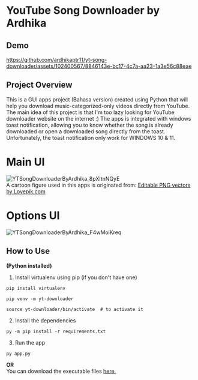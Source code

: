 # YouTube Song Downloader by Ardhika

## Demo
https://github.com/ardhikaptr11/yt-song-downloader/assets/102400567/8846143e-bc17-4c7a-aa23-1a3e56c88eae

## Project Overview
This is a GUI apps project (Bahasa version) created using Python that will help you download music-categorized-only videos directly from YouTube. The main idea of ​​this project is that I'm too lazy looking for YouTube downloader website on the internet :) The apps is integrated with windows toast notification, allowing you to know whether the song is already downloaded or open a downloaded song directly from the toast. Unfortunately, the toast notification only work for WINDOWS 10 & 11.

# Main UI

![YTSongDownloaderByArdhika_8pXItnNQyE](https://github.com/ardhikaptr11/yt-song-downloader/assets/102400567/d4a61c2c-a6e1-464f-9d4d-947fc657105e)
<br> A cartoon figure used in this apps is originated from:
<a href="https://lovepik.com/images/png-editable.html">Editable PNG vectors by Lovepik.com</a>

# Options UI
![YTSongDownloaderByArdhika_F4wMoiKreq](https://github.com/ardhikaptr11/yt-song-downloader/assets/102400567/1e23c238-8205-4e7d-8df2-6aa80997a190)


## How to Use

**(Python installed)** <br>
1. Install virtualenv using pip (if you don't have one)
```shell
pip install virtualenv
```
```shell
pip venv -m yt-downloader
```
```shell
source yt-downloader/bin/activate  # to activate it
```
2. Install the dependencies
```shell
py -m pip install -r requirements.txt
```
3. Run the app
```shell
py app.py
```
**OR** <br>
You can download the executable files <a href="https://drive.google.com/file/d/1C7i1bWP_WMaMXi44pc3l1cY5YQs6A5sP/view?usp=sharing">here.</a>
